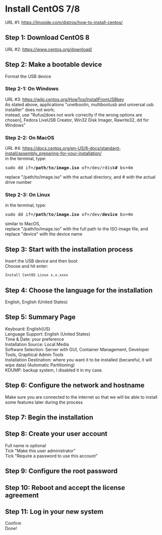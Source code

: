 
# Install CentOS 7/8
URL #1: https://linoxide.com/distros/how-to-install-centos/  

## Step 1: Download CentOS 8
URL #2: https://www.centos.org/download/  

## Step 2: Make a bootable device
Format the USB device

### Step 2-1: On Windows
URL #3: https://wiki.centos.org/HowTos/InstallFromUSBkey  
As stated above, applications "unetbootin, multibootusb and universal usb installler" does not work;  
instead, use "Rufus[does not work correctly if the wrong options are chosen], Fedora LiveUSB Creator, Win32 Disk Imager, Rawrite32, dd for Windows"  

### Step 2-2: On MacOS
URL #4: https://docs.centos.org/en-US/8-docs/standard-install/assembly_preparing-for-your-installation/  
in the terminal, type:  
<pre>
sudo dd if=<b>/path/to/image.iso</b> of=/dev/rdisk<b>#</b> bs=4m
</pre>
replace "/path/to/image.iso" with the actual directory, and # with the actual drive number

### Step 2-3: On Linux
in the terminal, type:
<pre>
sudo dd if=<b>/path/to/image.iso</b> of=/dev/<b>device</b> bs=4m
</pre>
similar to MacOS,  
replace "/path/to/image.iso" with the full path to the ISO image file, and replace "device" with the device name  


## Step 3: Start with the installation process
Insert the USB device and then boot  
Choose and hit enter:  
```sh
Install CentOS Linux x.x.xxxx
```

## Step 4: Choose the language for the installation
English, English (United States)

## Step 5: Summary Page
Keyboard: English(US)  
Language Support: English (United States)  
Time & Date: your preference  
Installation Source: Local Media  
Software Selection: Server with GUI, Container Management, Developer Tools, Graphical Admin Tools  
Installation Destination: where you want it to be installed (becareful, it will wipe data) (Automatic Partitioning)  
KDUMP: backup system, I disabled it in my case.  

## Step 6: Configure the network and hostname
Make sure you are connected to the internet so that we will be able to install some features later during the process  

## Step 7: Begin the installation

## Step 8: Create your user account
Full name is optional  
Tick "Make this user administrator"  
Tick "Require a password to use this account"  

## Step 9: Configure the root password

## Step 10: Reboot and accept the license agreement

## Step 11: Log in your new system
Confirm  
Done!  
